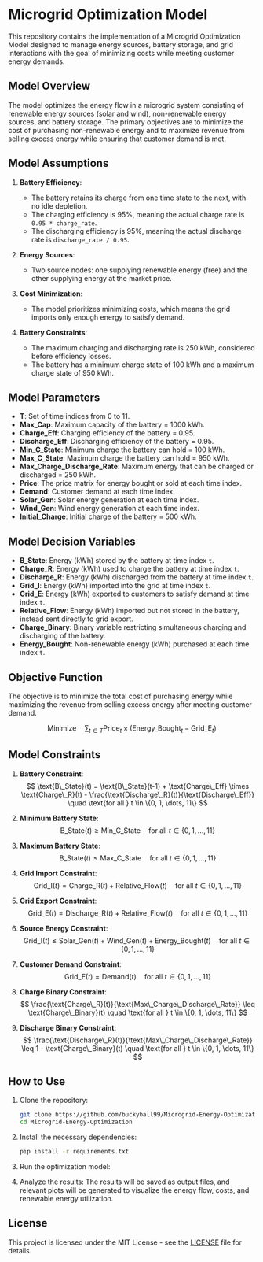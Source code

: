 # Microgrid Optimization Model

This repository contains the implementation of a Microgrid Optimization Model designed to manage energy sources, battery storage, and grid interactions with the goal of minimizing costs while meeting customer energy demands.

## Model Overview

The model optimizes the energy flow in a microgrid system consisting of renewable energy sources (solar and wind), non-renewable energy sources, and battery storage. The primary objectives are to minimize the cost of purchasing non-renewable energy and to maximize revenue from selling excess energy while ensuring that customer demand is met.

## Model Assumptions

1. **Battery Efficiency**: 
   - The battery retains its charge from one time state to the next, with no idle depletion.
   - The charging efficiency is 95%, meaning the actual charge rate is `0.95 * charge_rate`.
   - The discharging efficiency is 95%, meaning the actual discharge rate is `discharge_rate / 0.95`.

2. **Energy Sources**: 
   - Two source nodes: one supplying renewable energy (free) and the other supplying energy at the market price.

3. **Cost Minimization**: 
   - The model prioritizes minimizing costs, which means the grid imports only enough energy to satisfy demand.

4. **Battery Constraints**: 
   - The maximum charging and discharging rate is 250 kWh, considered before efficiency losses.
   - The battery has a minimum charge state of 100 kWh and a maximum charge state of 950 kWh.

## Model Parameters

- **T**: Set of time indices from 0 to 11.
- **Max_Cap**: Maximum capacity of the battery = 1000 kWh.
- **Charge_Eff**: Charging efficiency of the battery = 0.95.
- **Discharge_Eff**: Discharging efficiency of the battery = 0.95.
- **Min_C_State**: Minimum charge the battery can hold = 100 kWh.
- **Max_C_State**: Maximum charge the battery can hold = 950 kWh.
- **Max_Charge_Discharge_Rate**: Maximum energy that can be charged or discharged = 250 kWh.
- **Price**: The price matrix for energy bought or sold at each time index.
- **Demand**: Customer demand at each time index.
- **Solar_Gen**: Solar energy generation at each time index.
- **Wind_Gen**: Wind energy generation at each time index.
- **Initial_Charge**: Initial charge of the battery = 500 kWh.

## Model Decision Variables

- **B_State**: Energy (kWh) stored by the battery at time index `t`.
- **Charge_R**: Energy (kWh) used to charge the battery at time index `t`.
- **Discharge_R**: Energy (kWh) discharged from the battery at time index `t`.
- **Grid_I**: Energy (kWh) imported into the grid at time index `t`.
- **Grid_E**: Energy (kWh) exported to customers to satisfy demand at time index `t`.
- **Relative_Flow**: Energy (kWh) imported but not stored in the battery, instead sent directly to grid export.
- **Charge_Binary**: Binary variable restricting simultaneous charging and discharging of the battery.
- **Energy_Bought**: Non-renewable energy (kWh) purchased at each time index `t`.

## Objective Function

The objective is to minimize the total cost of purchasing energy while maximizing the revenue from selling excess energy after meeting customer demand.

$$
\text{Minimize} \quad \sum_{t \in T} \text{Price}_t \times \left(\text{Energy\_Bought}_t - \text{Grid\_E}_t\right)
$$

## Model Constraints

1. **Battery Constraint**: 
   $$
   \text{B\_State}(t) = \text{B\_State}(t-1) + \text{Charge\_Eff} \times \text{Charge\_R}(t) - \frac{\text{Discharge\_R}(t)}{\text{Discharge\_Eff}} \quad \text{for all } t \in \{0, 1, \dots, 11\}
   $$

2. **Minimum Battery State**: 
   $$
   \text{B\_State}(t) \geq \text{Min\_C\_State} \quad \text{for all } t \in \{0, 1, \dots, 11\}
   $$

3. **Maximum Battery State**: 
   $$
   \text{B\_State}(t) \leq \text{Max\_C\_State} \quad \text{for all } t \in \{0, 1, \dots, 11\}
   $$

4. **Grid Import Constraint**: 
   $$
   \text{Grid\_I}(t) = \text{Charge\_R}(t) + \text{Relative\_Flow}(t) \quad \text{for all } t \in \{0, 1, \dots, 11\}
   $$

5. **Grid Export Constraint**: 
   $$
   \text{Grid\_E}(t) = \text{Discharge\_R}(t) + \text{Relative\_Flow}(t) \quad \text{for all } t \in \{0, 1, \dots, 11\}
   $$

6. **Source Energy Constraint**: 
   $$
   \text{Grid\_I}(t) \leq \text{Solar\_Gen}(t) + \text{Wind\_Gen}(t) + \text{Energy\_Bought}(t) \quad \text{for all } t \in \{0, 1, \dots, 11\}
   $$

7. **Customer Demand Constraint**: 
   $$
   \text{Grid\_E}(t) = \text{Demand}(t) \quad \text{for all } t \in \{0, 1, \dots, 11\}
   $$

8. **Charge Binary Constraint**: 
   $$
   \frac{\text{Charge\_R}(t)}{\text{Max\_Charge\_Discharge\_Rate}} \leq \text{Charge\_Binary}(t) \quad \text{for all } t \in \{0, 1, \dots, 11\}
   $$

9. **Discharge Binary Constraint**: 
   $$
   \frac{\text{Discharge\_R}(t)}{\text{Max\_Charge\_Discharge\_Rate}} \leq 1 - \text{Charge\_Binary}(t) \quad \text{for all } t \in \{0, 1, \dots, 11\}
   $$

## How to Use

1. Clone the repository:
    ```bash
    git clone https://github.com/buckyball99/Microgrid-Energy-Optimization.git
    cd Microgrid-Energy-Optimization
    ```

2. Install the necessary dependencies:
    ```bash
    pip install -r requirements.txt
    ```

3. Run the optimization model:

4. Analyze the results:
    The results will be saved as output files, and relevant plots will be generated to visualize the energy flow, costs, and renewable energy utilization.

## License

This project is licensed under the MIT License - see the [LICENSE](LICENSE) file for details.
